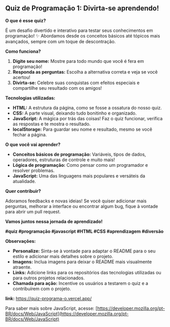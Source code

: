 ## Quiz de Programação 1: Divirta-se aprendendo!

**O que é esse quiz?**

É um desafio divertido e interativo para testar seus conhecimentos em programação! ✨ Abordamos desde os conceitos básicos até tópicos mais avançados, sempre com um toque de descontração.

**Como funciona?**

1. **Digite seu nome:** Mostre para todo mundo que você é fera em programação!
2. **Responda as perguntas:** Escolha a alternativa correta e veja se você acertou!
3. **Divirta-se:** Celebre suas conquistas com efeitos especiais e compartilhe seu resultado com os amigos!

**Tecnologias utilizadas:**

* **HTML:** A estrutura da página, como se fosse a ossatura do nosso quiz.
* **CSS:** A parte visual, deixando tudo bonitinho e organizado.
* **JavaScript:** A mágica por trás das coisas! Faz o quiz funcionar, verifica as respostas e te mostra o resultado.
* **localStorage:** Para guardar seu nome e resultado, mesmo se você fechar a página.

**O que você vai aprender?**

* **Conceitos básicos de programação:** Variáveis, tipos de dados, operadores, estruturas de controle e muito mais!
* **Lógica de programação:** Como pensar como um programador e resolver problemas.
* **JavaScript:** Uma das linguagens mais populares e versáteis da atualidade.

**Quer contribuir?**

Adoramos feedbacks e novas ideias! Se você quiser adicionar mais perguntas, melhorar a interface ou encontrar algum bug, fique à vontade para abrir um pull request.

**Vamos juntos nessa jornada de aprendizado!** 

**#quiz #programação #javascript #HTML #CSS #aprendizagem #diversão**

**Observações:**

* **Personalize:** Sinta-se à vontade para adaptar o README para o seu estilo e adicionar mais detalhes sobre o projeto.
* **Imagens:** Inclua imagens para deixar o README mais visualmente atraente.
* **Links:** Adicione links para os repositórios das tecnologias utilizadas ou para outros projetos relacionados.
* **Chamada para ação:** Incentive os usuários a testarem o quiz e a contribuírem com o projeto.

**link:** https://quiz-programa-o.vercel.app/

Para saber mais sobre JavaScript, acesse: [https://developer.mozilla.org/pt-BR/docs/Web/JavaScript](https://developer.mozilla.org/pt-BR/docs/Web/JavaScript)
